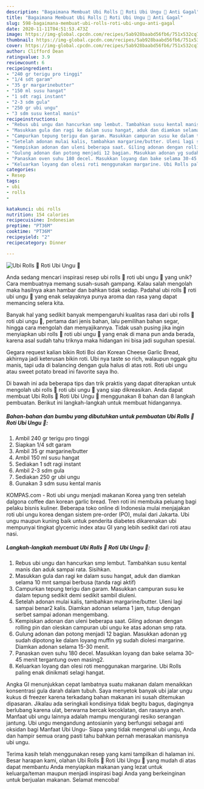 ```yaml
---
description: "Bagaimana Membuat Ubi Rolls 💜 Roti Ubi Ungu 💜 Anti Gagal"
title: "Bagaimana Membuat Ubi Rolls 💜 Roti Ubi Ungu 💜 Anti Gagal"
slug: 598-bagaimana-membuat-ubi-rolls-roti-ubi-ungu-anti-gagal
date: 2020-11-11T04:51:53.473Z
image: https://img-global.cpcdn.com/recipes/5ab928baabd56fb6/751x532cq70/ubi-rolls-💜-roti-ubi-ungu-💜-foto-resep-utama.jpg
thumbnail: https://img-global.cpcdn.com/recipes/5ab928baabd56fb6/751x532cq70/ubi-rolls-💜-roti-ubi-ungu-💜-foto-resep-utama.jpg
cover: https://img-global.cpcdn.com/recipes/5ab928baabd56fb6/751x532cq70/ubi-rolls-💜-roti-ubi-ungu-💜-foto-resep-utama.jpg
author: Clifford Dean
ratingvalue: 3.9
reviewcount: 6
recipeingredient:
- "240 gr terigu pro tinggi"
- "1/4 sdt garam"
- "35 gr margarinebutter"
- "150 ml susu hangat"
- "1 sdt ragi instant"
- "2-3 sdm gula"
- "250 gr ubi ungu"
- "3 sdm susu kental manis"
recipeinstructions:
- "Rebus ubi ungu dan hancurkan smp lembut. Tambahkan susu kental manis dan aduk sampai rata. Sisihkan."
- "Masukkan gula dan ragi ke dalam susu hangat, aduk dan diamkan selama 10 mnt sampai berbusa (tanda ragi aktif)"
- "Campurkan tepung terigu dan garam. Masukkan campuran susu ke dalam tepung sedikit demi sedikit sambil diuleni."
- "Setelah adonan mulai kalis, tambahkan margarine/butter. Uleni lagi sampai benar2 kalis. Diamkan adonan selama 1 jam, tutup dengan serbet sampai adonan mengembang."
- "Kempiskan adonan dan uleni beberapa saat. Giling adonan dengan rolling pin dan oleskan campuran ubi ungu ke atas adonan smp rata."
- "Gulung adonan dan potong menjadi 12 bagian. Masukkan adonan yg sudah dipotong ke dalam loyang muffin yg sudah diolesi margarine. Diamkan adonan selama 15-30 menit."
- "Panaskan oven suhu 180 decel. Masukkan loyang dan bake selama 30-45 menit tergantung oven masing2."
- "Keluarkan loyang dan olesi roti menggunakan margarine. Ubi Rolls paling enak dinikmati selagi hangat."
categories:
- Resep
tags:
- ubi
- rolls
- 

katakunci: ubi rolls  
nutrition: 154 calories
recipecuisine: Indonesian
preptime: "PT36M"
cooktime: "PT36M"
recipeyield: "2"
recipecategory: Dinner

---
```



![Ubi Rolls 💜 Roti Ubi Ungu 💜](https://img-global.cpcdn.com/recipes/5ab928baabd56fb6/751x532cq70/ubi-rolls-💜-roti-ubi-ungu-💜-foto-resep-utama.jpg)

Anda sedang mencari inspirasi resep ubi rolls 💜 roti ubi ungu 💜 yang unik? Cara membuatnya memang susah-susah gampang. Kalau salah mengolah maka hasilnya akan hambar dan bahkan tidak sedap. Padahal ubi rolls 💜 roti ubi ungu 💜 yang enak selayaknya punya aroma dan rasa yang dapat memancing selera kita.

Banyak hal yang sedikit banyak mempengaruhi kualitas rasa dari ubi rolls 💜 roti ubi ungu 💜, pertama dari jenis bahan, lalu pemilihan bahan segar, hingga cara mengolah dan menyajikannya. Tidak usah pusing jika ingin menyiapkan ubi rolls 💜 roti ubi ungu 💜 yang enak di mana pun anda berada, karena asal sudah tahu triknya maka hidangan ini bisa jadi suguhan spesial.

Gegara request kalian bikin Roti Boi dan Korean Cheese Garlic Bread, akhirnya jadi keterusan bikin roti. Ubi nya taste so rich, walaupun nggak gitu manis, tapi uda di balancing dengan gula halus di atas roti. Roti ubi ungu atau sweet potato bread ini favorite saya lho.


Di bawah ini ada beberapa tips dan trik praktis yang dapat diterapkan untuk mengolah ubi rolls 💜 roti ubi ungu 💜 yang siap dikreasikan. Anda dapat membuat Ubi Rolls 💜 Roti Ubi Ungu 💜 menggunakan 8 bahan dan 8 langkah pembuatan. Berikut ini langkah-langkah untuk membuat hidangannya.

<!--inarticleads1-->

##### Bahan-bahan dan bumbu yang dibutuhkan untuk pembuatan Ubi Rolls 💜 Roti Ubi Ungu 💜:

1. Ambil 240 gr terigu pro tinggi
1. Siapkan 1/4 sdt garam
1. Ambil 35 gr margarine/butter
1. Ambil 150 ml susu hangat
1. Sediakan 1 sdt ragi instant
1. Ambil 2-3 sdm gula
1. Sediakan 250 gr ubi ungu
1. Gunakan 3 sdm susu kental manis


KOMPAS.com - Roti ubi ungu menjadi makanan Korea yang tren setelah dalgona coffee dan korean garlic bread. Tren roti ini membuka peluang bagi pelaku bisnis kuliner. Beberapa toko online di Indonesia mulai menjajakan roti ubi ungu korea dengan sistem pre-order (PO), mulai dari Jakarta. Ubi ungu maupun kuning baik untuk penderita diabetes dikarenakan ubi mempunyai tingkat glycemic index atau GI yang lebih sedikit dari roti atau nasi. 

<!--inarticleads2-->

##### Langkah-langkah membuat Ubi Rolls 💜 Roti Ubi Ungu 💜:

1. Rebus ubi ungu dan hancurkan smp lembut. Tambahkan susu kental manis dan aduk sampai rata. Sisihkan.
1. Masukkan gula dan ragi ke dalam susu hangat, aduk dan diamkan selama 10 mnt sampai berbusa (tanda ragi aktif)
1. Campurkan tepung terigu dan garam. Masukkan campuran susu ke dalam tepung sedikit demi sedikit sambil diuleni.
1. Setelah adonan mulai kalis, tambahkan margarine/butter. Uleni lagi sampai benar2 kalis. Diamkan adonan selama 1 jam, tutup dengan serbet sampai adonan mengembang.
1. Kempiskan adonan dan uleni beberapa saat. Giling adonan dengan rolling pin dan oleskan campuran ubi ungu ke atas adonan smp rata.
1. Gulung adonan dan potong menjadi 12 bagian. Masukkan adonan yg sudah dipotong ke dalam loyang muffin yg sudah diolesi margarine. Diamkan adonan selama 15-30 menit.
1. Panaskan oven suhu 180 decel. Masukkan loyang dan bake selama 30-45 menit tergantung oven masing2.
1. Keluarkan loyang dan olesi roti menggunakan margarine. Ubi Rolls paling enak dinikmati selagi hangat.


Angka GI menunjukkan cepat lambatnya suatu makanan dalam menaikkan konsentrasi gula darah dalam tubuh. Saya menyetok banyak ubi jalar ungu kukus di freezer karena terkadang bahan makanan ini susah ditemukan dipasaran. Jikalau ada seringkali kondisinya tidak begitu bagus, dagingnya berlubang karena ulat, berwarna bercak kecoklatan, dan rasanya aneh. Manfaat ubi ungu lainnya adalah mampu mengurangi resiko serangan jantung. Ubi ungu mengandung antosianin yang berfungsi sebagai anti oksidan bagi Manfaat Ubi Ungu- Siapa yang tidak mengenal ubi ungu, Anda dan hampir semua orang pasti tahu bahkan pernah merasakan manisnya ubi ungu. 

Terima kasih telah menggunakan resep yang kami tampilkan di halaman ini. Besar harapan kami, olahan Ubi Rolls 💜 Roti Ubi Ungu 💜 yang mudah di atas dapat membantu Anda menyiapkan makanan yang lezat untuk keluarga/teman maupun menjadi inspirasi bagi Anda yang berkeinginan untuk berjualan makanan. Selamat mencoba!
